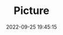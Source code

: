 ---
weight: 1
images:
- /images/edited/225.jpeg
title: Picture
date: 2022-09-25 19:45:15
tags: [luminarneo,work,ilce7m3,dog,animals]
---
